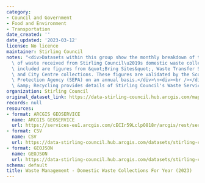 ```yaml
---
category:
- Council and Government
- Food and Environment
- Transportation
date_created: ''
date_updated: '2023-03-12'
license: No licence
maintainer: Stirling Council
notes: "<div>Datasets within this group show the monthly breakdown of the tonnage\
  \ of waste received from Stirling Council\u2019s domestic waste collections. Also\
  \ included are figures from &quot;Bring Sites&quot;, Waste Transfer Station activities,\
  \ and City Centre collections. These figures are validated by the Scottish Environmental\
  \ Protection Agency (SEPA) on an annual basis.</div>\n<div><br /></div>\n<div>Bins\
  \ &amp; Recycling provides details of Stirling Council's Waste Services.</div>"
organization: Stirling Council
original_dataset_link: https://data-stirling-council.hub.arcgis.com/maps/stirling-council::waste-management-domestic-waste-collections-for-year-2023
records: null
resources:
- format: ARCGIS GEOSERVICE
  name: ARCGIS GEOSERVICE
  url: https://services-eu1.arcgis.com/cECIr59LclpO818r/arcgis/rest/services/waste%20management%20-%20domestic%20waste%20collections%20by%20year%20(2023)/FeatureServer/0
- format: CSV
  name: CSV
  url: https://data-stirling-council.hub.arcgis.com/datasets/stirling-council::waste-management-domestic-waste-collections-for-year-2023.csv?outSR=%7B%22latestWkid%22%3A3857%2C%22wkid%22%3A102100%7D
- format: GEOJSON
  name: GEOJSON
  url: https://data-stirling-council.hub.arcgis.com/datasets/stirling-council::waste-management-domestic-waste-collections-for-year-2023.geojson?outSR=%7B%22latestWkid%22%3A3857%2C%22wkid%22%3A102100%7D
schema: default
title: Waste Management - Domestic Waste Collections For Year (2023)
---
```

